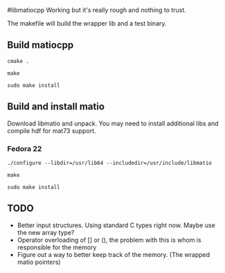 #libmatiocpp
Working but it's really rough and nothing to trust.

The makefile will build the wrapper lib and a test binary.

## Build matiocpp
`
cmake .
`

`
make
`

`
sudo make install
`

## Build and install matio
Download libmatio and unpack.
You may need to install additional libs and compile hdf for mat73 support.
### Fedora 22
`
./configure --libdir=/usr/lib64 --includedir=/usr/include/libmatio
`

`
make
`

`
sudo make install
`

## TODO
* Better input structures. Using standard C types right now. Maybe use the new array type?
* Operator overloading of [] or (), the problem with this is whom is responsible for the memory
* Figure out a way to better keep track of the memory. (The wrapped matio pointers)
